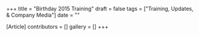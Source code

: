 +++
title = "Birthday 2015 Training"
draft = false
tags = ["Training, Updates, & Company Media"]
date = ""

[Article]
contributors = []
gallery = []
+++